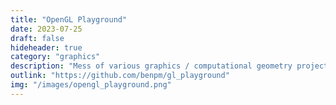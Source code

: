 ```yaml
---
title: "OpenGL Playground"
date: 2023-07-25
draft: false
hideheader: true
category: "graphics"
description: "Mess of various graphics / computational geometry projects for courses at University of Utah"
outlink: "https://github.com/benpm/gl_playground"
img: "/images/opengl_playground.png"
---
```

